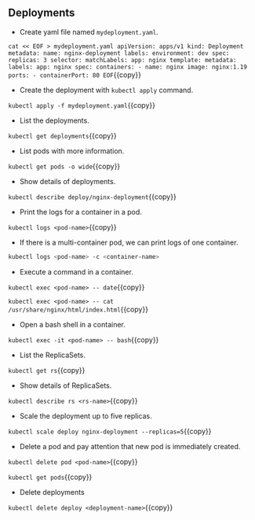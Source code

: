 ## Deployments

- Create yaml file named `mydeployment.yaml`.

`cat << EOF > mydeployment.yaml
apiVersion: apps/v1
kind: Deployment
metadata:
  name: nginx-deployment
  labels:
    environment: dev
spec:
  replicas: 3
  selector:
    matchLabels:
      app: nginx
  template:
    metadata:
      labels:
        app: nginx
    spec:
      containers:
      - name: nginx
        image: nginx:1.19
        ports:
        - containerPort: 80
EOF`{{copy}}

- Create the deployment with `kubectl apply` command.
  
`kubectl apply -f mydeployment.yaml`{{copy}}

- List the deployments.

`kubectl get deployments`{{copy}}

- List pods with more information.
  
`kubectl get pods -o wide`{{copy}}

- Show details of deployments.

`kubectl describe deploy/nginx-deployment`{{copy}}

- Print the logs for a container in a pod.

`kubectl logs <pod-name>`{{copy}}

- If there is a multi-container pod, we can print logs of one container.

```bash
kubectl logs <pod-name> -c <container-name>
```

- Execute a command in a container.

`kubectl exec <pod-name> -- date`{{copy}}

`kubectl exec <pod-name> -- cat /usr/share/nginx/html/index.html`{{copy}}

- Open a bash shell in a container.

`kubectl exec -it <pod-name> -- bash`{{copy}}

- List the ReplicaSets.

`kubectl get rs`{{copy}}

- Show details of ReplicaSets.

`kubectl describe rs <rs-name>`{{copy}}

- Scale the deployment up to five replicas.

`kubectl scale deploy nginx-deployment --replicas=5`{{copy}}

- Delete a pod and pay attention that new pod is immediately created.

`kubectl delete pod <pod-name>`{{copy}}

`kubectl get pods`{{copy}}

- Delete deployments

`kubectl delete deploy <deployment-name>`{{copy}}